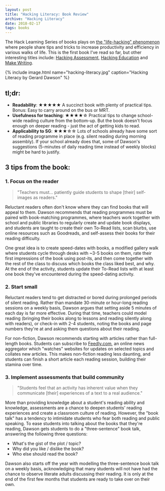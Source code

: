 ```yaml
---
layout: post
title: "Hacking Literacy: Book Review"
archive: "Hacking Literacy"
date: 2018-02-17
tags: books
---
```


The Hack Learning Series of books plays on [the "life-hacking" phenomenon](https://en.wikipedia.org/wiki/Life_hack) where people share tips and tricks to increase productivity and efficiency in various walks of life. This is the first book I've read so far, but other interesting titles include: [Hacking Assessment](https://www.goodreads.com/book/show/28182116-hacking-assessment), [Hacking Education](https://www.goodreads.com/book/show/26405807-hacking-education?from_search=true) and [Make Writing](https://www.goodreads.com/book/show/28870269-make-writing?from_search=true).

{% include image.html name="hacking-literacy.jpg" caption="Hacking Literacy by Gerard Dawson" %}

## tl;dr: 
* **Readability**: &#9733;&#9733;&#9733;&#9733;&#9733; A succinct book with plenty of practical tips. Bonus: Easy to carry around on the bus or MRT. 
* **Usefulness for teaching**: &#9733;&#9733;&#9733;&#9733;&#9734; Practical tips to change school-wide reading culture from the bottom-up. But the book doesn't focus enough on deeper reading - just the act of getting kids to read.
* **Applicability to SG**: &#9733;&#9733;&#9733;&#9734;&#9734; Lots of schools already have some sort of reading programme in place (e.g. silent reading during morning assembly). If your school already does that, some of Dawson's suggestions (5-minutes of daily reading time instead of weekly blocks) might be hard to justify. 

## 3 tips from the book:
### 1. Focus on the reader
> "Teachers must... patiently guide students to shape [their] self-images as readers."

Reluctant readers often don't know where they can find books that will appeal to them. Dawson recommends that reading programmes must be paired with book-matching programmes, where teachers work together with school and public libraries to regularly create and update book displays, and students are taught to create their own To-Read lists, scan blurbs, use online resources such as Goodreads, and self-assess their books for their reading difficulty. 

One great idea is to create speed-dates with books, a modified gallery walk where students cycle through desks with ~3-5 books on them, rate their first impressions of the book using post-its, and then come together with the rest of the class to discuss which books the class liked best, and why. At the end of the activity, students update their To-Read lists with at least one book they've encountered during the speed-dating activity. 

### 2. Start small
Reluctant readers tend to get distracted or bored during prolonged periods of silent reading. Rather than mandate 30-minute or hour-long reading sessions on a weekly basis, Dawson argues that setting aside 5 minutes of each day is far more effective. During that time, teachers could model reading (bringing their books along to lessons and reading silently along with readers), or check-in with 2-4 students, noting the books and page numbers they're at and asking them questions about their reading. 

For non-fiction, Dawson recommends starting with articles rather than full-length books. Students can subscribe to [Feedly.com](https://feedly.com/i/welcome), an online news aggregator which "watches" websites for updates on selected topics and collates new articles. This makes non-fiction reading less daunting, and students can finish a short article each reading session, building their stamina over time. 

### 3. Implement assessments that build community
> "Students feel that an activity has inherent value when they communicate [their] experiences of a text to a real audience."

More than providing knowledge about a student's reading ability and knowledge, assessments are a chance to deepen students' reading experiences and create a classroom culture of reading. However, the "book talk" has a tendency to intimidate students who fear both reading and public speaking. To ease students into talking about the books that they're reading, Dawson gets students to do a "three-sentence" book talk, answering the following three questions: 
* What's the gist of the plot / topic?
* Why did you like / dislike the book?
* Who else should read the book?

Dawson also starts off the year with modelling the three-sentence book talk on a weekly basis, acknowledging that many students will not have had the chance to observe literate adults discussing their reading. It is only at the end of the first few months that students are ready to take over on their own.
